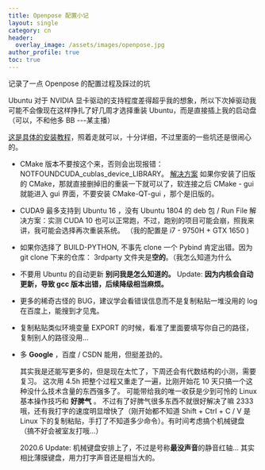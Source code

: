 ```yaml
---
title: Openpose 配置小记
layout: single
category: cn
header:
  overlay_image: /assets/images/openpose.jpg
author_profile: true
toc: true
---
```

记录了一点 Openpose 的配置过程及踩过的坑

Ubuntu 对于 NVIDIA 显卡驱动的支持程度差得超乎我的想象，所以下次掉驱动我可能不会像现在这样挣扎了好几周才选择重装 Ubuntu，而是直接插上我的启动盘（可以，不和他多 BB ---某主播）

[这是具体的安装教程](https://blog.csdn.net/qq_35468937/article/details/81514198#t27)，照着走就可以，十分详细，不过里面的一些坑还是很闹心的。

* CMake 版本不要按这个来，否则会出现报错：NOTFOUNDCUDA_cublas_device_LIBRARY。
   [解决方案]( https://blog.csdn.net/DumpDoctorWang/article/details/89644762)
  如果你安装了旧版的 CMake，那就直接删掉旧的重装一下就可以了，软连接之后 CMake - gui就能进入 gui 界面，不要安装 CMake-QT-gui ，那个是旧版的。

* CUDA9 最多支持到 Ubuntu 16 ，没有 Ubuntu 1804 的 deb 包 / Run File
 解决方案：实测 CUDA 10 也可以正常跑，不过，跑别的项目可能会崩，照我来讲，我可能会选择再次重装系统。  （我的配置是 i7 - 9750H + GTX 1650 )

* 如果你选择了 BUILD-PYTHON, 不事先 clone 一个 Pybind 肯定出错。因为 git clone 下来的仓库： 3rdparty 文件夹是**空的**。（我怎么知道为什么

* 不要用 Ubuntu 的自动更新
    **别问我是怎么知道的。**  Update: **因为内核会自动更新，导致 gcc 版本出错，后续降级相当麻烦。**

* 更多的稀奇古怪的 BUG，建议学会看错误信息而不是复制粘贴一堆没用的 log 在百度上，能搜到才见鬼。

* 复制粘贴类似环境变量 EXPORT 的时候，看准了里面要填写你自己的路径，复制别人的路径没用...

* 多 **Google** ，百度 / CSDN 能用，但挺差劲的。

  

  其实我是还能写更多的，但是现在太忙了，下周还会有代数结构的小测，需要复习。 
  这次用 4.5h 把整个过程又重走了一遍，比刚开始花 10 天只搞一个这种没什么技术含量的东西强多了。 
  可能带给我的唯一收获是少到可怜的 Linux 基本操作技巧和 **好脾气** 。
  不过有了好脾气很多东西不就很好解决了嘛 2333 
  哦，还有我打字的速度明显增快了（刚开始都不知道 Shift + Ctrl + C / V 是 Linux 下的复制粘贴，手打了不知道多少命令）。有时间考虑搞个机械键盘（搞不好会被室友打哦...）

  2020.6 Update: 机械键盘安排上了，不过是号称**最没声音**的静音红轴... 其实相比薄膜键盘，用力打字声音还是相当大的。